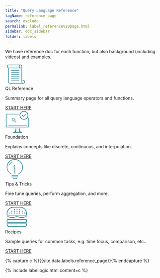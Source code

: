 ```yaml
---
title: "Query Language Reference"
tagName: reference page
search: exclude
permalink: label_reference%20page.html
sidebar: doc_sidebar
folder: labels
---
```

<p>We have reference doc for each function, but also background (including videos) and examples.</p>

<div class="row">
    <div class="col-md-3 col-sm-6 quick-links-panel-wrapper">
        <div class="panel panel-default quick-links-panel-container">
            <div class="panel-body quick-links-panel">
                <img src="/images/reference.png" alt="icon"/>
                <div class="quick-links-panel-title">QL Reference</div>
                <p>Summary page for all query language operators and functions.</p>
            </div>
            <div class="panel-footer quick-links-panel-footer">
                <a href="query_language_reference.html">START HERE</a>
            </div>
        </div>
    </div>
    <div class="col-md-3 col-sm-6 quick-links-panel-wrapper">
        <div class="panel panel-default quick-links-panel-container">
            <div class="panel-body quick-links-panel">
                <img src="/images/basics.png" alt="icon"/>
                <div class="quick-links-panel-title">Foundation</div>
                <p>Explains concepts like discrete, continuous, and interpolation.</p>
            </div>
            <div class="panel-footer quick-links-panel-footer">
                <a href="query_language_discrete_continuous.html">START HERE</a>
            </div>
        </div>
    </div>
    <div class="col-md-3 col-sm-6 quick-links-panel-wrapper">
        <div class="panel panel-default quick-links-panel-container">
            <div class="panel-body quick-links-panel">
                <img src="/images/tips_tricks.png" alt="icon"/>
                <div class="quick-links-panel-title">Tips & Tricks</div>
                <p>Fine tune queries, perform aggregation, and more.</p>
            </div>
            <div class="panel-footer quick-links-panel-footer">
                <a href="query_language_aggregate_functions.html">START HERE</a>
            </div>
        </div>
    </div>
    <div class="col-md-3 col-sm-6 quick-links-panel-wrapper">
        <div class="panel panel-default quick-links-panel-container">
            <div class="panel-body quick-links-panel">
                <img src="/images/recipe.png" alt="icon"/>
                <div class="quick-links-panel-title">Recipes</div>
                <p>Sample queries for common tasks, e.g. time focus, comparison, etc..</p>
            </div>
            <div class="panel-footer quick-links-panel-footer">
                <a href="/query_language_recipes.html">START HERE</a>
            </div>
        </div>
    </div>
</div>

<!---
<div class="row">
 <div class="col-md-3 col-sm-6">
     <div class="panel panel-default text-center">
         <div class="panel-heading">
             <span class="fa-stack fa-1x">
                   <i class="fa fa-circle fa-stack-2x landing-text-primary"></i>
                   <i class="fa fa-list fa-stack-1x fa-inverse"></i>
             </span>
         </div>
         <div class="panel-body">
             <p><a href="query_language_reference.html" class="btn btn-primary btn-block">Reference</a></p>
             <p>One line for each function + links. </p>
         </div>
     </div>
 </div>
 <div class="col-md-3 col-sm-6">
     <div class="panel panel-default text-center">
         <div class="panel-heading">
             <span class="fa-stack fa-1x">
                   <i class="fa fa-circle fa-stack-2x landing-text-primary"></i>
                   <i class="fa fa-circle fa-stack-1x fa-inverse"></i>
             </span>
         </div>
         <div class="panel-body">
             <p><a href="query_language_discrete_continuous.html" class="btn btn-primary btn-block">Foundation</a></p>
             <p>Explains concepts like discrete, continuous, and interpolation. </p>
         </div>
     </div>
 </div>
 <div class="col-md-3 col-sm-6">
     <div class="panel panel-default text-center">
         <div class="panel-heading">
             <span class="fa-stack fa-1x">
             <i class="fa fa-circle fa-stack-2x landing-text-primary"></i>
             <i class="fa fa-lightbulb-o fa-stack-1x fa-inverse"></i>
             </span>
         </div>
         <div class="panel-body">
             <p><a href="Fine tune queries, perform aggregation, and more. " class="btn btn-primary btn-block">Tips & Tricks</a></p>
             <p>Fine tune queries, perform aggregation, and more.  </p>
         </div>
     </div>
 </div>
 <div class="col-md-3 col-sm-6">
     <div class="panel panel-default text-center">
         <div class="panel-heading">
             <span class="fa-stack fa-1x">
             <i class="fa fa-circle fa-stack-2x landing-text-primary"></i>
             <i class="fa fa-list-ol fa-stack-1x fa-inverse"></i>
             </span>
         </div>
         <div class="panel-body">
             <p><a href="/query_language_recipes.html" class="btn btn-primary btn-block">Examples</a></p>
             <p>Sample queries for common tasks.</p>
         </div>
     </div>
 </div>
</div>
--->

{% capture c %}{{site.data.labels.reference_page}}{% endcapture %}

{% include labellogic.html content=c %}
